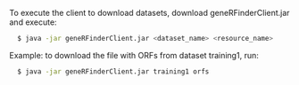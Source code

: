 To execute the client to download datasets, download geneRFinderClient.jar and execute:

```sh
  $ java -jar geneRFinderClient.jar <dataset_name> <resource_name>
```

Example: to download the file with ORFs from dataset training1, run:

```sh
  $ java -jar geneRFinderClient.jar training1 orfs
```
